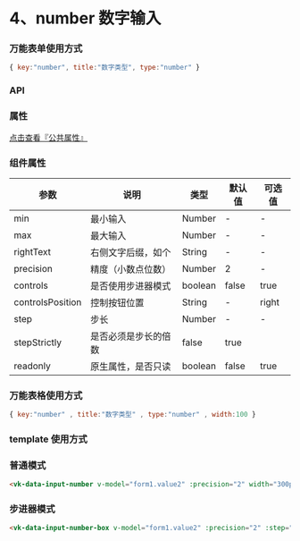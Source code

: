 # 4、number 数字输入

### 万能表单使用方式

```js
{ key:"number", title:"数字类型", type:"number" }
```

### API

### 属性

[点击查看『公共属性』](https://vkdoc.fsq.pub/admin/components/0%E3%80%81public.html)

### 组件属性

| 参数             | 说明                           | 类型    | 默认值  | 可选值 |
|------------------|-------------------------------|---------|--------|-------|
| min            | 最小输入 | Number  | - | -  |
| max            | 最大输入 | Number  | - | -  |
| rightText          | 右侧文字后缀，如个 | String  | - | - |
| precision            | 精度（小数点位数） | Number  | 2 | -  |
| controls            |是否使用步进器模式 | boolean  |  false | true |
| controlsPosition            |控制按钮位置| String  |  - | right |
| step          | 步长 | Number|  - | - |
| stepStrictly            | 是否必须是步长的倍数 | false | true  |
| readonly          | 原生属性，是否只读  | boolean|  false | true |


### 万能表格使用方式

```js
{ key:"number" , title:"数字类型" , type:"number" , width:100 }
```


### template 使用方式
### 普通模式 
```html
<vk-data-input-number v-model="form1.value2" :precision="2" width="300px" placeholder="请输入数字"></vk-data-input-number>
```
### 步进器模式
```html
<vk-data-input-number-box v-model="form1.value2" :precision="2" :step="0.01" width="200px" placeholder="请输入数字"></vk-data-input-number-box>
```

